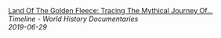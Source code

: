 <!--2024-07-21 00:18:13-->
<div class="yb">
  <a class="nodecor" href="/posts.html?istoriya/land_of_the_golden_fleece_tracing_the_mythical_journey_of_jason_the_argonauts">
    <img class="preview" data-videoid="aMjumcnGW3Y" src="https://i.ytimg.com/vi/aMjumcnGW3Y/hqdefault.jpg" align="middle" alt="">
  </a>
  <div class="inlbl text">
    <a class="nodecor" href="/posts.html?istoriya/land_of_the_golden_fleece_tracing_the_mythical_journey_of_jason_the_argonauts">Land Of The Golden Fleece: Tracing The Mythical Journey Of...</a><br>
    <i class="smaller2">Timeline - World History Documentaries</i><br>
    <i class="smaller3">2019-06-29</i>
  </div>
</div>
